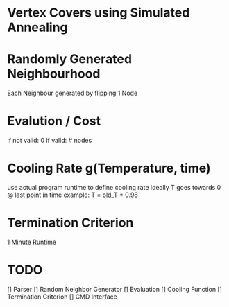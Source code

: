 # Vertex Covers using Simulated Annealing

# Randomly Generated Neighbourhood
Each Neighbour generated by flipping 1 Node

# Evalution / Cost
if not valid: 0
if valid: # nodes 

# Cooling Rate g(Temperature, time)
use actual program runtime to define cooling rate
ideally T goes towards 0 @ last point in time
example: T = old_T * 0.98

# Termination Criterion
1 Minute Runtime

# TODO
[] Parser
[] Random Neighbor Generator 
[] Evaluation
[] Cooling Function
[] Termination Criterion
[] CMD Interface